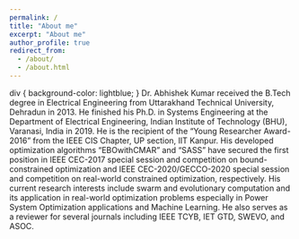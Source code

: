 ```yaml
---
permalink: /
title: "About me"
excerpt: "About me"
author_profile: true
redirect_from: 
  - /about/
  - /about.html
---
```


div {
  background-color: lightblue;
}
  Dr. Abhishek Kumar received the B.Tech degree in Electrical Engineering from Uttarakhand Technical University, Dehradun in 2013. He finished his Ph.D. in Systems Engineering at the Department of Electrical Engineering, Indian Institute of Technology (BHU), Varanasi, India in 2019. He is the recipient of the “Young Researcher Award-2016” from the IEEE CIS Chapter, UP section, IIT Kanpur. His developed optimization algorithms “EBOwithCMAR” and “SASS” have secured the first position in IEEE CEC-2017 special session and competition on bound-constrained optimization and IEEE CEC-2020/GECCO-2020 special session and competition on real-world constrained optimization, respectively. His current research interests include swarm and evolutionary computation and its application in real-world optimization problems especially in Power System Optimization applications and Machine Learning. He also serves as a reviewer for several journals including IEEE TCYB, IET GTD, SWEVO, and ASOC. 

